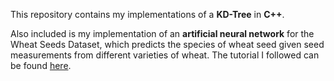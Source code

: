 This repository contains my implementations of a **KD-Tree** in **C++**. 

Also included is my implementation of an **artificial neural network** for the Wheat Seeds Dataset, which predicts the species of wheat seed given seed measurements from different varieties of wheat. The tutorial I followed can be found [here](https://machinelearningmastery.com/tutorial-first-neural-network-python-keras/).
